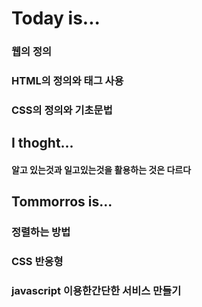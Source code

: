# Today is...

### 웹의 정의
### HTML의 정의와 태그 사용
### CSS의 정의와 기초문법


## I thoght...

#### 알고 있는것과 일고있는것을 활용하는 것은 다르다


## Tommorros is...

### 정렬하는 방법
### CSS 반응형
### javascript 이용한간단한 서비스 만들기
